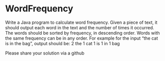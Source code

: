 # WordFrequency
Write a Java program to calculate word frequency.
Given a piece of text, it should output each word in the text and the number of times it occurred.
The words should be sorted by frequency, in descending order. Words with the same frequency
can be in any order.
For example for the input “the cat is in the bag”, output should be:
2 the
1 cat
1 is
1 in
1 bag

Please share your solution via a github